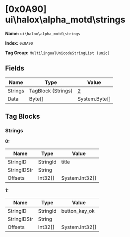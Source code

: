 # [0x0A90] ui\halox\alpha_motd\strings

**Name:** ```ui\halox\alpha_motd\strings```

**Index:** ```0x0A90```

**Tag Group:** ```MultilingualUnicodeStringList (unic)```

## Fields

Name	| Type	| Value
---	|---	|---	|
Strings	|TagBlock (Strings)	|[2](#strings)
Data	|Byte[]	|System.Byte[]


## Tag Blocks

### Strings

**0:**

Name	| Type	| Value
---	|---	|---	|
StringID	|StringId	|title
StringIDStr	|String	|
Offsets	|Int32[]	|System.Int32[]


**1:**

Name	| Type	| Value
---	|---	|---	|
StringID	|StringId	|button_key_ok
StringIDStr	|String	|
Offsets	|Int32[]	|System.Int32[]


